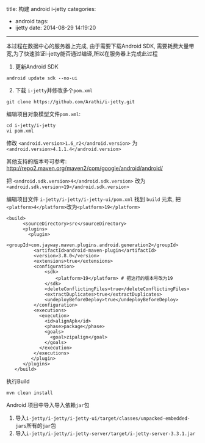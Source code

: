 title: 构建 android i-jetty
categories:
  - android
tags:
  - ijetty
date: 2014-08-29 14:19:20
---

本过程在数据中心的服务器上完成, 由于需要下载Android SDK, 需要耗费大量带宽,为了快速验证i-jetty能否通过编译,所以在服务器上完成此过程


1. 更新Android SDK

```
android update sdk --no-ui
```

2. 下载 `i-jetty`并修改多个`pom.xml`

```
git clone https://github.com/Arathi/i-jetty.git
```

编辑项目对象模型文件`pom.xml`:

```
cd i-jetty/i-jetty
vi pom.xml
```

修改 `<android.version>1.6_r2</android.version>` 为 `<android.version>4.1.1.4</android.version>`

其他支持的版本号可参考: http://repo2.maven.org/maven2/com/google/android/android/

把 `<android.sdk.version>4</android.sdk.version>` 改为 `<android.sdk.version>19</android.sdk.version>`


编辑项目文件 `i-jetty/i-jetty/i-jetty-ui/pom.xml` 找到 `build` 元素, 把`<platform>4</platform>`改为`<platform>19</platform>`

```
<build>
      <sourceDirectory>src</sourceDirectory>
      <plugins>
        <plugin>
          <groupId>com.jayway.maven.plugins.android.generation2</groupId>
          <artifactId>android-maven-plugin</artifactId>
          <version>3.8.0</version>
          <extensions>true</extensions>
          <configuration>
              <sdk>
                  <platform>19</platform> # 把这行的版本号改为19
              </sdk>
              <deleteConflictingFiles>true</deleteConflictingFiles>
              <extractDuplicates>true</extractDuplicates>
              <undeployBeforeDeploy>true</undeployBeforeDeploy>
          </configuration>
          <executions>
            <execution>
              <id>alignApk</id>
              <phase>package</phase>
              <goals>
                <goal>zipalign</goal>
              </goals>
            </execution>
          </executions>
         </plugin>
      </plugins>
   </build>
```

执行Build

```
mvn clean install
```

Android 项目中导入导入依赖`jar`包

1. 导入`i-jetty/i-jetty/i-jetty-ui/target/classes/unpacked-embedded-jars`所有的`jar`包
2. 导入`i-jetty/i-jetty/i-jetty-server/target/i-jetty-server-3.3.1.jar`



